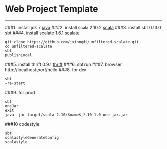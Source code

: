 # Web Project Template

---

###1. install jdk 7
[java](http://www.oracle.com/technetwork/java/javase/downloads/index.html)
###2. install scala 2.10.2
[scala](http://www.scala-lang.org/download/)
###3. install sbt 0.13.0
[sbt](http://www.scala-sbt.org/release/docs/Getting-Started/Setup.html)
###4. install scalate 1.6.1
[scalate](http://scalate.fusesource.org/download.html)
```
git clone https://github.com/ixiongdi/unfiltered-scalate.git  
cd unfiltered-scalate  
sbt
publishLocal
```
###5. install thrift 0.9.1
[thrift](http://thrift.apache.org/download/)
###6. sbt run
###7. browser http://localhost:$port$/hello
###8. for dev
```
sbt  
~re-start
```
###9. for prod
```
sbt  
oneJar  
exit  
java -jar target/scala-2.10/$name$_2.10-1.0-one-jar.jar
```
###10 codestyle
```
sbt
scalastyleGenerateConfig
scalastyle
```
